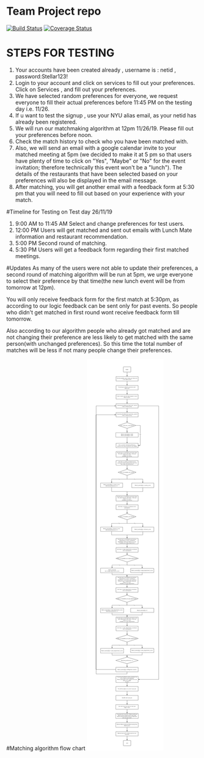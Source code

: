 # Team Project repo
[![Build Status](https://travis-ci.com/gcivil-nyu-org/fall2019-cs-gy-6063-team-stellar.svg?branch=develop)](https://travis-ci.com/gcivil-nyu-org/fall2019-cs-gy-6063-team-stellar)
[![Coverage Status](https://coveralls.io/repos/github/gcivil-nyu-org/fall2019-cs-gy-6063-team-stellar/badge.svg?branch=develop)](https://coveralls.io/github/gcivil-nyu-org/fall2019-cs-gy-6063-team-stellar?branch=develop)

# STEPS FOR TESTING
1) Your accounts have been created already , username is : netid , password:Stellar123!  
2) Login to your account and click on services to fill out your preferences.  
   Click on Services , and fill out your preferences.  
3) We have selected random preferences for everyone, we request everyone to fill their actual preferences before 11:45 PM on the testing day i.e. 11/26.  
4) If u want to test the signup , use your NYU alias email, as your netid has already been registered.  
5) We will run our matchmaking algorithm at 12pm 11/26/19. Please fill out your preferences before noon.
6) Check the match history to check who you have been matched with. 
7) Also, we will send an email with a google calendar invite to your matched meeting at 5pm (we decided to make it at 5 pm so that users have plenty of time to click on "Yes", "Maybe" or "No" for the event invitation; therefore technically this event won't be a "lunch"). The details of the restaurants that have been selected based on your preferences will also be displayed in the email message.  
8) After matching, you will get another email with a feedback form at 5:30 pm that you will need to fill out based on your experience with your match.

#Timeline for Testing on Test day 26/11/19

1) 9:00 AM to 11:45 AM Select and change preferences for test users.
2) 12:00 PM Users will get matched and sent out emails with Lunch Mate information and restaurant recommendation.
3) 5:00 PM Second round of matching.
3) 5:30 PM Users will get a feedback form regarding their first matched meetings. 

#Updates
As many of the users were not able to update their preferences, a second round of matching algorithm will be run at 5pm, we urge everyone to select their preference by that time(the new lunch event will be from tomorrow at 12pm).

You will only receive feedback form for the first match at 5:30pm, as according to our logic feedback can be sent only for past events. So people who didn't get matched in first round wont receive feedback form till tomorrow. 

Also according to our algorithm people who already got matched and are not changing their preference are less likely to get matched with the same person(with unchanged preferences). So this time the total number of matches will be less if not many people change their preferences.



#Matching algorithm flow chart
![Image](Lunchninja_Algorithm.png)

